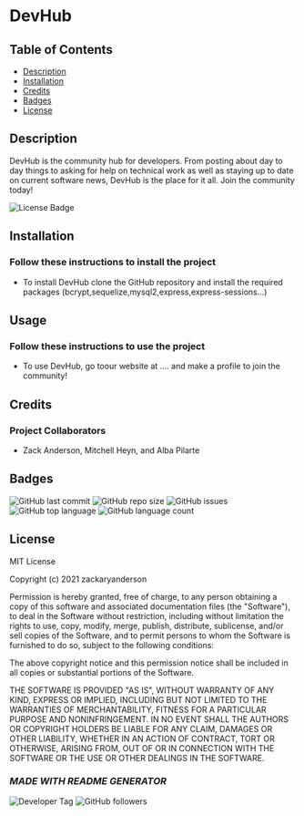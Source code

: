  # DevHub

  ## Table of Contents

  * [Description](#description)  
  * [Installation](#installation)  
  * [Credits](#credits)  
  * [Badges](#badges)  
  * [License](#license)  


  ## Description

  DevHub is the community hub for developers. From posting about day to day things to asking for help on technical work as well as staying up to date on current software news, DevHub is the place for it all. Join the community today!
  
  ![License Badge](https://img.shields.io/badge/license-MIT-brightgreen)
  

  
  ## Installation
    
  ### Follow these instructions to install the project
  - To install DevHub clone the GitHub repository and install the required packages (bcrypt,sequelize,mysql2,express,express-sessions...)
  

  
  ## Usage
    
  ### Follow these instructions to use the project
  - To use DevHub, go toour website at .... and make a profile to join the community!
  

  

  
  ## Credits
  ### Project Collaborators
  - Zack Anderson, Mitchell Heyn, and Alba Pilarte
  

  

  
  ## Badges

  ![GitHub last commit](https://img.shields.io/github/last-commit/zackaryanderson/dev-hub)
  ![GitHub repo size](https://img.shields.io/github/repo-size/zackaryanderson/dev-hub)
  ![GitHub issues](https://img.shields.io/github/issues/zackaryanderson/dev-hub)
  ![GitHub top language](https://img.shields.io/github/languages/top/zackaryanderson/dev-hub) ![GitHub language count](https://img.shields.io/github/languages/count/zackaryanderson/dev-hub)
  

  
  ## License
  MIT License

  Copyright (c) 2021 zackaryanderson
    
  Permission is hereby granted, free of charge, to any person obtaining a copy
  of this software and associated documentation files (the "Software"), to deal
  in the Software without restriction, including without limitation the rights
  to use, copy, modify, merge, publish, distribute, sublicense, and/or sell    copies of the Software, and to permit persons to whom the Software is
  furnished to do so, subject to the following conditions:
    
  The above copyright notice and this permission notice shall be included in all
  copies or substantial portions of the Software.
    
  THE SOFTWARE IS PROVIDED "AS IS", WITHOUT WARRANTY OF ANY KIND, EXPRESS OR
  IMPLIED, INCLUDING BUT NOT LIMITED TO THE WARRANTIES OF MERCHANTABILITY,
  FITNESS FOR A PARTICULAR PURPOSE AND NONINFRINGEMENT. IN NO EVENT SHALL THE
  AUTHORS OR COPYRIGHT HOLDERS BE LIABLE FOR ANY CLAIM, DAMAGES OR OTHER
  LIABILITY, WHETHER IN AN ACTION OF CONTRACT, TORT OR OTHERWISE, ARISING FROM,
  OUT OF OR IN CONNECTION WITH THE SOFTWARE OR THE USE OR OTHER DEALINGS IN THE
  SOFTWARE.
    

  

  ### _MADE WITH README GENERATOR_
  ![Developer Tag](https://img.shields.io/badge/Developed%20By%3A-Zack%20Anderson-orange)
  ![GitHub followers](https://img.shields.io/github/followers/zackaryanderson?style=social)
        
